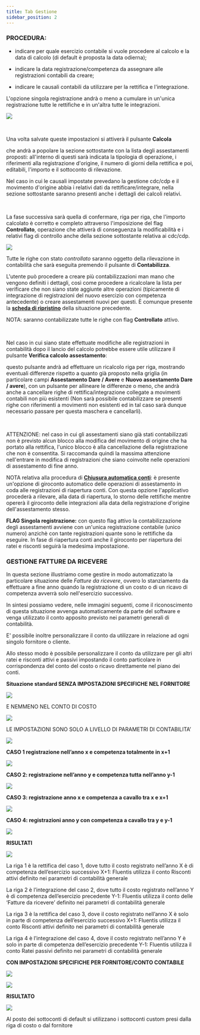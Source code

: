 ```yaml
---
title: Tab Gestione
sidebar_position: 2
---
```


### PROCEDURA: 

- indicare per quale esercizio contabile si vuole procedere al calcolo e la data di calcolo (di default è proposta la data odierna); 

- indicare la data registrazione/competenza da assegnare alle registrazioni contabili da creare; 

- indicare le causali contabili da utilizzare per la rettifica e l'integrazione. 

L'opzione singola registrazione andrà o meno a cumulare in un'unica registrazione tutte le rettifiche e in un'altra tutte le integrazioni.

![](/img/it-it/finance-area/ledger-records/records/adjustment-record/new/management-tab/image01.png)

 

Una volta salvate queste impostazioni si attiverà il pulsante **Calcola**


che andrà a popolare la sezione sottostante con la lista degli assestamenti proposti: all'interno di questi sarà indicata la tipologia di operazione, i riferimenti alla registrazione d'origine, il numero di giorni della rettifica e poi, editabili, l'importo e il sottoconto di rilevazione. 

Nel caso in cui le causali impostate prevedano la gestione cdc/cdp e il movimento d'origine abbia i relativi dati da rettificare/integrare, nella sezione sottostante saranno presenti anche i dettagli dei calcoli relativi.

 

La fase successiva sarà quella di confermare, riga per riga, che l'importo calcolato è corretto e completo attraverso l'imposizione del flag **Controllato**, operazione che attiverà di conseguenza la modificabilità e i relativi flag di controllo anche della sezione sottostante relativa ai cdc/cdp. 

![](/img/it-it/finance-area/ledger-records/records/adjustment-record/new/management-tab/image04.png)

Tutte le righe con stato *controllato* saranno oggetto della rilevazione in contabilità che sarà eseguita premendo il pulsante di **Contabilizza**. 



L'utente può procedere a creare più contabilizzazioni man mano che vengono definiti i dettagli, così come procedere a ricalcolare la lista per verificare che non siano state aggiunte altre operazioni (tipicamente di integrazione di registrazioni del nuovo esercizio con competenza antecedente) o creare assestamenti nuovi per questi. È comunque presente la **[scheda di ripristino](/docs/finance-area/ledger-records/records/adjustment-record/new/restore-tab)** della situazione precedente.

NOTA: saranno contabilizzate tutte le righe con flag **Controllato** attivo.

 

Nel caso in cui siano state effettuate modifiche alle registrazioni in contabilità dopo il lancio del calcolo potrebbe essere utile utilizzare il pulsante **Verifica calcolo assestamento**: 



questo pulsante andrà ad effettuare un ricalcolo riga per riga, mostrando eventuali differenze rispetto a quanto già proposto nella griglia (in particolare campi **Assestamento Dare / Avere** e **Nuovo assestamento Dare / avere**), con un pulsante per allineare le differenze o meno, che andrà anche a cancellare righe di rettifica/integrazione collegate a movimenti contabili non più esistenti (Non sarà possibile contabilizzare se presenti righe con riferimenti a movimenti non esistenti ed in tal caso sarà dunque necessario passare per questa maschera e cancellarli).


 

ATTENZIONE: nel caso in cui gli assestamenti siano già stati contabilizzati non è previsto alcun blocco alla modifica del movimento di origine che ha portato alla rettifica, l'unico blocco è alla cancellazione della registrazione che non è consentita. Si raccomanda quindi la massima attenzione nell'entrare in modifica di registrazioni che siano coinvolte nelle operazioni di assestamento di fine anno.

NOTA relativa alla procedura di **[Chiusura automatica conti](/docs/finance-area/ledger-records/records/automatic-account-closing/new/new-intro)**: è presente un'opzione di giroconto automatico delle operazioni di assestamento in coda alle registrazioni di riapertura conti. Con questa opzione l'applicativo procederà a rilevare, alla data di riapertura, lo storno delle rettifiche mentre opererà il giroconto delle integrazioni alla data della registrazione d'origine dell'assestamento stesso.


**FLAG Singola registrazione:** con questo flag attivo la contabilizzazione degli assestamenti avviene con un'unica registrazione contabile (unico numero) anzichè con tante registrazioni quante sono le rettifiche da eseguire.
In fase di riapertura conti anche il giroconto per riapertura dei ratei e risconti seguirà la medesima impostazione.

### GESTIONE FATTURE DA RICEVERE

In questa sezione illustriamo come gestire in modo automatizzato la particolare situazione delle *Fatture da ricevere*, ovvero lo stanziamento da effettuare a fine anno quando la registrazione di un costo o di un ricavo di competenza avverrà solo nell'esercizio successivo.

In sintesi possiamo vedere, nelle immagini seguenti, come il riconoscimento di questa situazione avvenga automaticamente da parte del software e venga utilizzato il conto apposito previsto nei parametri generali di contabilità.

E' possibile inoltre personalizzare il conto da utilizzare in relazione ad ogni singolo fornitore o cliente.

Allo stesso modo è possibile personalizzare il conto da utilizzare per gli altri ratei e risconti attivi e passivi impostando il conto particolare in corrispondenza del conto del costo o ricavo direttamente nel piano dei conti.

**Situazione standard SENZA IMPOSTAZIONI SPECIFICHE NEL FORNITORE**

![](/img/it-it/finance-area/ledger-records/records/adjustment-record/new/management-tab/image08.png)

E NEMMENO NEL CONTO DI COSTO

![](/img/it-it/finance-area/ledger-records/records/adjustment-record/new/management-tab/image09.png)

LE IMPOSTAZIONI SONO SOLO A LIVELLO DI PARAMETRI DI CONTABILITA’

![](/img/it-it/finance-area/ledger-records/records/adjustment-record/new/management-tab/image10.png)

**CASO 1 registrazione nell’anno x e competenza totalmente in x+1**

![](/img/it-it/finance-area/ledger-records/records/adjustment-record/new/management-tab/image11.png)

**CASO 2: registrazione nell’anno y e competenza tutta nell’anno y-1**

![](/img/it-it/finance-area/ledger-records/records/adjustment-record/new/management-tab/image12.png)

**CASO 3: registrazione anno x e competenza a cavallo tra x e x+1**

![](/img/it-it/finance-area/ledger-records/records/adjustment-record/new/management-tab/image13.png)

**CASO 4: registrazioni anno y con competenza a cavallo tra y e y-1**

![](/img/it-it/finance-area/ledger-records/records/adjustment-record/new/management-tab/image13.png)

**RISULTATI**

![](/img/it-it/finance-area/ledger-records/records/adjustment-record/new/management-tab/image15.png)


La riga 1 è la rettifica del caso 1, dove tutto il costo registrato nell’anno X è di competenza dell’esercizio successivo X+1: Fluentis utilizza il conto Risconti attivi definito nei parametri di contabilità generale

La riga 2 è l’integrazione del caso 2, dove tutto il costo registrato nell’anno Y è di competenza dell’esercizio precedente Y-1: Fluentis utilizza il conto delle ‘Fatture da ricevere’ definito nei parametri di contabilità generale

La riga 3 è la rettifica del caso 3, dove il costo registrato nell’anno X è solo in parte di competenza dell’esercizio successivo X+1: Fluentis utilizza il conto Risconti attivi definito nei parametri di contabilità generale

La riga 4 è l’integrazione del caso 4, dove il costo registrato nell’anno Y è solo in parte di competenza dell’esercizio precedente Y-1: Fluentis utilizza il conto Ratei passivi definito nei parametri di contabilità generale

**CON IMPOSTAZIONI SPECIFICHE PER FORNITORE/CONTO CONTABILE**

![](/img/it-it/finance-area/ledger-records/records/adjustment-record/new/management-tab/image16.png)


![](/img/it-it/finance-area/ledger-records/records/adjustment-record/new/management-tab/image17.png)

**RISULTATO**

![](/img/it-it/finance-area/ledger-records/records/adjustment-record/new/management-tab/image18.png)

Al posto dei sottoconti di default si utilizzano i sottoconti custom presi dalla riga di costo o dal fornitore